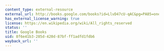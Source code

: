 ```yaml
---
content_type: external-resource
external_url: http://books.google.com/books?id=LlvD47cU-qAC&pg=PA85=onepage
has_external_license_warning: true
license: https://en.wikipedia.org/wiki/All_rights_reserved
status: ''
title: Google Books
uid: 8f6e41b3-285d-420d-87bf-ff1adfd1fdb6
wayback_url: ''
---
```

